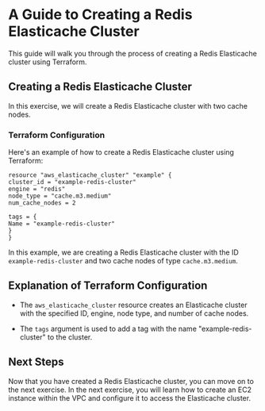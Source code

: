 # A Guide to Creating a Redis Elasticache Cluster

This guide will walk you through the process of creating a Redis Elasticache cluster using Terraform.

## Creating a Redis Elasticache Cluster

In this exercise, we will create a Redis Elasticache cluster with two cache nodes.

### Terraform Configuration

Here's an example of how to create a Redis Elasticache cluster using Terraform:

```hcl
resource "aws_elasticache_cluster" "example" {
cluster_id = "example-redis-cluster"
engine = "redis"
node_type = "cache.m3.medium"
num_cache_nodes = 2

tags = {
Name = "example-redis-cluster"
}
}
```

In this example, we are creating a Redis Elasticache cluster with the ID `example-redis-cluster` and two cache nodes of type `cache.m3.medium`.

## Explanation of Terraform Configuration

- The `aws_elasticache_cluster` resource creates an Elasticache cluster with the specified ID, engine, node type, and number of cache nodes.

- The `tags` argument is used to add a tag with the name "example-redis-cluster" to the cluster.

## Next Steps

Now that you have created a Redis Elasticache cluster, you can move on to the next exercise. In the next exercise, you will learn how to create an EC2 instance within the VPC and configure it to access the Elasticache cluster.

[//]: # (End of file drills/8-redis-elasticache-cluster/README.md)